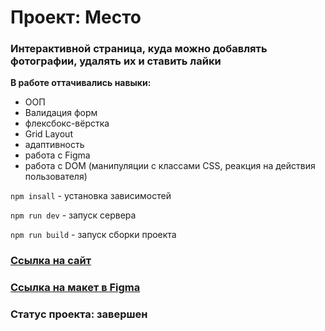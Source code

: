 # Проект: Место

### Интерактивной страница, куда можно добавлять фотографии, удалять их и ставить лайки


**В работе оттачивались навыки:**

* ООП
* Валидация форм
* флексбокс-вёрстка
* Grid Layout
* адаптивность
* работа с Figma
* работа с DOM (манипуляции с классами CSS, реакция на действия пользователя)


`npm insall` - установка зависимостей

`npm run dev` - запуск сервера

`npm run build` - запуск сборки проекта

###  [Ссылка на сайт](https://tearsoprah.github.io/mesto-build-2/)
###  [Ссылка на макет в Figma](https://www.figma.com/file/2cn9N9jSkmxD84oJik7xL7/JavaScript.-Sprint-4?node-id=0%3A1)

### Статус проекта: завершен
